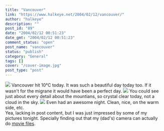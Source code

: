 ```yaml
---
title: "Vancouver"
link: "https://www.halkeye.net/2004/02/12/vancouver/"
author: "halkeye"
description: ""
post_id: "89"
date: "2004/02/12 00:51:23"
date_gmt: "2004/02/12 00:51:23"
comment_status: "open"
post_name: "vancouver"
status: "publish"
category: "General"
tags: []
cover: "/cover-image.jpg"
post_type: "post"
---
```


![](http://farm3.static.flickr.com/2733/4201503540_90927b8c13_t.jpg) Vancouver hit 10°C today. It was such a beautiful day today too. If it wasn't for the migrane it would have been a perfect day. ![](http://farm5.static.flickr.com/4003/4201504108_86d884fef6_t.jpg) You could see just about every detail about the mountians, so crystal clear today, not a cloud in the sky. ![](http://farm5.static.flickr.com/4044/4201504634_37c8c23b35_t.jpg) Even had an awesome night. Clean, nice, on the warm side, etc.   
Yea, lacking in post content, but I was just impressed by some of my pictures tonight. Specially finding out that my (dad's) camera can actually do [movie files](http://www.flickr.com/photos/halkeye/4200749271/).